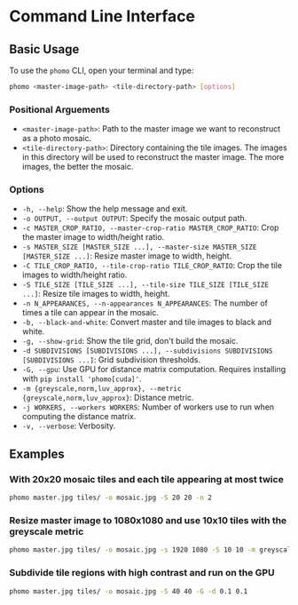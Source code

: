 # Command Line Interface

## Basic Usage

To use the `phomo` CLI, open your terminal and type:

```bash
phomo <master-image-path> <tile-directory-path> [options]
```

### Positional Arguements

- `<master-image-path>`: Path to the master image we want to reconstruct as a photo mosaic.
- `<tile-directory-path>`: Directory containing the tile images. The images in this directory will be used to reconstruct the master image. The more images, the better the mosaic.

### Options

- `-h, --help`: Show the help message and exit.
- `-o OUTPUT, --output OUTPUT`: Specify the mosaic output path.
- `-c MASTER_CROP_RATIO, --master-crop-ratio MASTER_CROP_RATIO`: Crop the master image to width/height ratio.
- `-s MASTER_SIZE [MASTER_SIZE ...], --master-size MASTER_SIZE [MASTER_SIZE ...]`: Resize master image to width, height.
- `-C TILE_CROP_RATIO, --tile-crop-ratio TILE_CROP_RATIO`: Crop the tile images to width/height ratio.
- `-S TILE_SIZE [TILE_SIZE ...], --tile-size TILE_SIZE [TILE_SIZE ...]`: Resize tile images to width, height.
- `-n N_APPEARANCES, --n-appearances N_APPEARANCES`: The number of times a tile can appear in the mosaic.
- `-b, --black-and-white`: Convert master and tile images to black and white.
- `-g, --show-grid`: Show the tile grid, don't build the mosaic.
- `-d SUBDIVISIONS [SUBDIVISIONS ...], --subdivisions SUBDIVISIONS [SUBDIVISIONS ...]`: Grid subdivision thresholds.
- `-G, --gpu`: Use GPU for distance matrix computation. Requires installing with `pip install 'phomo[cuda]'`.
- `-m {greyscale,norm,luv_approx}, --metric {greyscale,norm,luv_approx}`: Distance metric.
- `-j WORKERS, --workers WORKERS`: Number of workers use to run when computing the distance matrix.
- `-v, --verbose`: Verbosity.

## Examples

### With 20x20 mosaic tiles and each tile appearing at most twice

```bash
phomo master.jpg tiles/ -o mosaic.jpg -S 20 20 -n 2
```

### Resize master image to 1080x1080 and use 10x10 tiles with the greyscale metric

```bash
phomo master.jpg tiles/ -o mosaic.jpg -s 1920 1080 -S 10 10 -m greyscale
```

### Subdivide tile regions with high contrast and run on the GPU

```bash
phomo master.jpg tiles/ -o mosaic.jpg -S 40 40 -G -d 0.1 0.1
```

